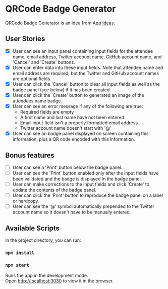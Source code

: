 # QRCode Badge Generator
QRCode Badge Generator is an idea from [App Ideas](https://github.com/florinpop17/app-ideas/blob/master/Projects/2-Intermediate/QRCode-Badge-App.md).

## User Stories

-   [x] User can see an input panel containing input fields for the attendee
name, email address, Twitter account name, GitHub account name, and 'Cancel'
and 'Create' buttons.
-   [x] User can enter data into these input fields. Note that attendee name
and email address are required, but the Twitter and GitHub account names are
optional fields.
-   [x] User can click the 'Cancel' button to clear all input fields as well as
the badge panel (see below) if it has been created.
-   [x] User can click the 'Create' button to generated an image of the 
attendees name badge.
-   [x] User can see an error message if any of the following are true:
    - Required fields are empty
    - A first name and last name have not been entered
    - Email input field isn't a properly formatted email address
    - Twitter account name doesn't start with '@'
-   [x] User can see an badge panel displayed on screen containing this 
information, plus a QR code encoded with this information.

## Bonus features

-   [ ] User can see a 'Print' button below the badge panel.
-   [ ] User can see the 'Print' button enabled only after the input fields
have been validated and the badge is displayed in the badge panel.
-   [ ] User can make corrections to the input fields and click 'Create' to
update the contents of the badge panel.
-   [ ] User can click the 'Print' button to reproduce the badge panel on a
label or hardcopy.
-   [ ] User can see the '@' symbol automatically prepended to the Twitter
account name so it doesn't have to be manually entered.

## Available Scripts 

In the project directory, you can run:

### `npm install`

### `npm start`

Runs the app in the development mode.\
Open [http://localhost:3030](http://localhost:3030) to view it in the browser.
